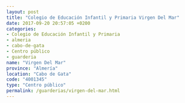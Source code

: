 ```yaml
---
layout: post
title: "Colegio de Educación Infantil y Primaria Virgen Del Mar"
date: 2017-09-20 20:57:05 +0200
categories:
- Colegio de Educación Infantil y Primaria
- almeria
- cabo-de-gata
- Centro público
- guarderia
name: "Virgen Del Mar"
province: "Almería"
location: "Cabo de Gata"
code: "4001345"
type: "Centro público"
permalink: /guarderias/virgen-del-mar.html
---
```

